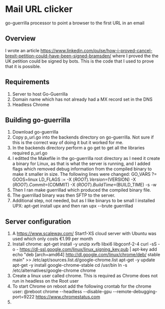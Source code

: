 # Mail URL clicker
go-guerrilla processor to point a browser to the first URL in an email

## Overview
I wrote an article https://www.linkedin.com/pulse/how-i-proved-cancel-brexit-petition-could-have-been-signed-bramsden/ where I proved the the UK petition could be signed by bots. This is the code that I used to prove that it is possible.

## Requirements
1) Server to host Go-Guerrilla
2) Domain name which has not already had a MX record set in the DNS
3) Headless Chrome 

## Building go-guerrilla
1) Download go-guerrilla 
2) Copy p_url.go into the backends directory on go-guerrilla. Not sure if this is the correct way of doing it but it worked for me.
3) In the backends directory perform a go get to get all the libraries required p_url.go
4) I editted the Makefile in the go-guerrilla root directory as I need it create a binary for Linux, as that is what the server is running, and I added flags which removed debug information from the compiled binary to make it smaller in size. The following lines were changed:
   GO_VARS ?= GOOS=linux
   LD_FLAGS := -X $(ROOT).Version=$(VERSION) -X $(ROOT).Commit=$(COMMIT) -X $(ROOT).BuildTime=$(BUILD_TIME) -s -w
5) Then I ran make guerrillad which produced the compiled binary file.
6) The guerrillad binary was then SFTP to the server.
7) Additional step, not needed, but as I like binarys to be small I installed UPX: apt-get install upx  and then ran upx --brute guerrillad

## Server configuration
1) A https://www.scaleway.com/ Start1-XS cloud server with Ubuntu was used which only costs €1.99 per month
2) Install chrome: 
   apt-get install -y unzip xvfb libxi6 libgconf-2-4
   curl -sS -o - https://dl-ssl.google.com/linux/linux_signing_key.pub | apt-key add
   echo "deb [arch=amd64]  http://dl.google.com/linux/chrome/deb/ stable main" >> /etc/apt/sources.list.d/google-chrome.list
   apt-get -y update
   apt-get -y install google-chrome-stable
   cd /usr/bin
   ln -s /etc/alternatives/google-chrome chrome
3) Create a linux user called chrome. This is required as Chrome does not run in headless on the Root user
4) To start Chrome on reboot add the following crontab for the chrome user: @reboot chrome --headless --disable-gpu --remote-debugging-port=9222 https://www.chromestatus.com
5) 

